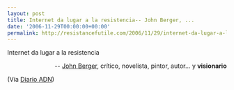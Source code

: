 ```yaml
---
layout: post
title: Internet da lugar a la resistencia-- John Berger, ...
date: '2006-11-29T00:00:00+00:00'
permalink: http://resistancefutile.com/2006/11/29/internet-da-lugar-a-la-resistencia-john-berger/
---
```

<p class="frase">Internet da lugar a la resistencia</p><p align="right">-- <a href="http://en.wikipedia.org/wiki/John_Berger">John Berger</a>, crítico, novelista, pintor, autor... y <span style="font-weight:bold;">visionario</span></p>

(Vía <a href="http://www.diarioadn.com/cultura/detail.php?id=17663">Diario ADN</a>)
